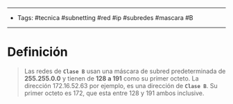 --------------------
- Tags: #tecnica #subnetting #red #ip #subredes #mascara #B
-----------------------------
# Definición

> Las redes de **`Clase B`** usan una máscara de subred predeterminada de **255.255.0.0** y tienen de **128 a 191** como su primer octeto. La dirección 172.16.52.63 por ejemplo, es una dirección de **`Clase B`**. Su primer octeto es 172, que esta entre 128 y 191 ambos inclusive.